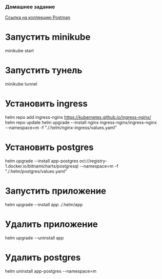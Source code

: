 ### Домашнее задание

[Ссылка на коллекцию Postman](https://api.postman.com/collections/25030056-95baae54-f656-4982-9b04-74b4f8ebb3f6?access_key=PMAT-01HR7T1X626SYX2ED4BTFV4E4F)

# Запустить minikube
minikube start

# Запустить тунель
minikube tunnel

# Установить ingress
helm repo add ingress-nginx https://kubernetes.github.io/ingress-nginx/
helm repo update
helm upgrade --install nginx ingress-nginx/ingress-nginx --namespace=m -f "./.helm/nginx-ingress/values.yaml"

# Установить postgres
helm upgrade --install app-postgres oci://registry-1.docker.io/bitnamicharts/postgresql --namespace=m -f  "./.helm/postgres/values.yaml"

# Запустить приложение
helm upgrade --install app ./.helm/app

# Удалить приложение
helm upgrade --uninstall app

# Удалить postgres
helm uninstall app-postgres --namespace=m
